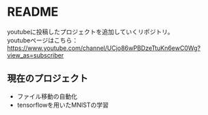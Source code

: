 # README
youtubeに投稿したプロジェクトを追加していくリポジトリ。<br>
youtubeページはこちら：https://www.youtube.com/channel/UCjo86wPBDzeTtuKn6ewC0Wg?view_as=subscriber

## 現在のプロジェクト
- ファイル移動の自動化
- tensorflowを用いたMNISTの学習